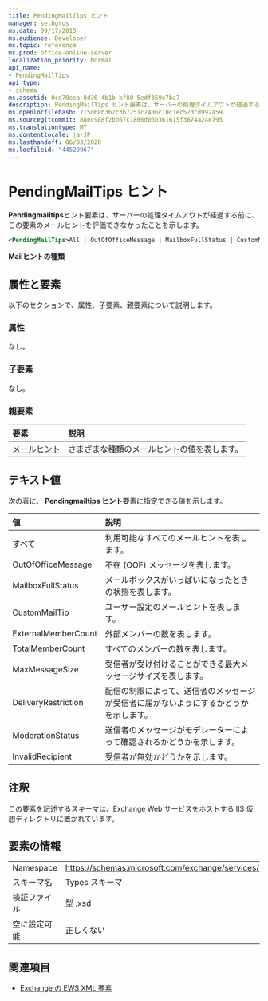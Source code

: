 ```yaml
---
title: PendingMailTips ヒント
manager: sethgros
ms.date: 09/17/2015
ms.audience: Developer
ms.topic: reference
ms.prod: office-online-server
localization_priority: Normal
api_name:
- PendingMailTips
api_type:
- schema
ms.assetid: 0cd70eea-8d36-4b1b-bf80-5edf359e7ba7
description: PendingMailTips ヒント要素は、サーバーの処理タイムアウトが経過する前に、この要素のメールヒントを評価できなかったことを示します。
ms.openlocfilehash: 715d68b367c3b7251c7406c10c1ec52dcd992a59
ms.sourcegitcommit: 88ec988f2bb67c1866d06b361615f3674a24e795
ms.translationtype: MT
ms.contentlocale: ja-JP
ms.lasthandoff: 06/03/2020
ms.locfileid: "44529967"
---
```

# <a name="pendingmailtips"></a>PendingMailTips ヒント

**Pendingmailtips**ヒント要素は、サーバーの処理タイムアウトが経過する前に、この要素のメールヒントを評価できなかったことを示します。 
  
```XML
<PendingMailTips>All | OutOfOfficeMessage | MailboxFullStatus | CustomMailTip | ExternalMemberCount | TotalMemberCount | MaxMessageSize | DeliveryRestriction | ModerateStatus | InvalidRecipient</PendingMailTips>
```

 **Mailヒントの種類**
## <a name="attributes-and-elements"></a>属性と要素

以下のセクションで、属性、子要素、親要素について説明します。
  
### <a name="attributes"></a>属性

なし。
  
### <a name="child-elements"></a>子要素

なし。
  
### <a name="parent-elements"></a>親要素

|**要素**|**説明**|
|:-----|:-----|
|[メールヒント](mailtips.md) <br/> |さまざまな種類のメールヒントの値を表します。  <br/> |
   
## <a name="text-value"></a>テキスト値

次の表に、 **Pendingmailtips ヒント**要素に指定できる値を示します。 
  
|**値**|**説明**|
|:-----|:-----|
|すべて  <br/> |利用可能なすべてのメールヒントを表します。  <br/> |
|OutOfOfficeMessage  <br/> |不在 (OOF) メッセージを表します。  <br/> |
|MailboxFullStatus  <br/> |メールボックスがいっぱいになったときの状態を表します。  <br/> |
|CustomMailTip  <br/> |ユーザー設定のメールヒントを表します。  <br/> |
|ExternalMemberCount  <br/> |外部メンバーの数を表します。  <br/> |
|TotalMemberCount  <br/> |すべてのメンバーの数を表します。  <br/> |
|MaxMessageSize  <br/> |受信者が受け付けることができる最大メッセージサイズを表します。  <br/> |
|DeliveryRestriction  <br/> |配信の制限によって、送信者のメッセージが受信者に届かないようにするかどうかを示します。  <br/> |
|ModerationStatus  <br/> |送信者のメッセージがモデレーターによって確認されるかどうかを示します。  <br/> |
|InvalidRecipient  <br/> |受信者が無効かどうかを示します。  <br/> |
   
## <a name="remarks"></a>注釈

この要素を記述するスキーマは、Exchange Web サービスをホストする IIS 仮想ディレクトリに置かれています。
  
## <a name="element-information"></a>要素の情報

|||
|:-----|:-----|
|Namespace  <br/> |https://schemas.microsoft.com/exchange/services/2006/types  <br/> |
|スキーマ名  <br/> |Types スキーマ  <br/> |
|検証ファイル  <br/> |型 .xsd  <br/> |
|空に設定可能  <br/> |正しくない  <br/> |
   
## <a name="see-also"></a>関連項目



- [Exchange の EWS XML 要素](ews-xml-elements-in-exchange.md)

